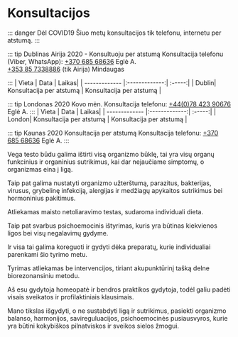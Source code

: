 # Konsultacijоs

::: danger Dėl COVID19
Šiuo metų konsultacijos tik telefonu, internetu per atstumą.
:::


::: tip Dublinas Airija 2020 - Konsultuoju per atstumą
Konsultacija telefonu (Viber, WhatsApp): <a href="tel:+37068568636">+370 685 68636</a> Eglė A.
<br>
<a href="tel:+353857338886">+353 85 7338886</a> (tik Airija) Mindaugas

:::
| Vieta | Data | Laikas|
| ------------- |:-------------:| :-----:|
| Dublin| Konsultacija per atstumą | Konsultacija per atstumą |

::: tip Londonas 2020 Kovo mėn.
Konsultacija telefonu: <a href="tel:+447842390676">+44(0)78 423 90676</a> Eglė A.
:::
| Vieta | Data | Laikas|
| ------------- |:-------------:| :-----:|
| London| Konsultacija per atstumą | Konsultacija per atstumą |

::: tip Kaunas 2020 Konsultacija per atstumą
Konsultacija telefonu: <a href="tel:+37068568636">+370 685 68636</a> Eglė A.
:::

Vega testo būdu galima ištirti visą organizmo būklę, tai yra visų organų funkcinius ir organinius sutrikimus, kai dar nejaučiame simptomų, o organizmas eina į ligą.

Taip pat galima nustatyti organizmo užterštumą, parazitus, bakterijas, virusus, grybelinę infekciją, alergijas ir medžiagų apykaitos sutrikimus bei hormoninius pakitimus.

Atliekamas maisto netoliaravimo testas, sudaroma individuali dieta.

Taip pat svarbus psichoemocinis ištyrimas, kuris yra būtinas kiekvienos ligos bei visų negalavimų gydyme.

Ir visa tai galima koreguoti ir gydyti dėka preparatų, kurie individualiai parenkami šio tyrimo metu.

Tyrimas atliekamas be intervencijos, tiriant akupunktūrinį tašką delne biorezonansiniu metodu.

Aš esu gydytoja homeopatė ir bendros praktikos gydytoja, todėl galiu padėti visais sveikatos ir profilaktiniais klausimais.

Mano tikslas išgydyti, o ne sustabdyti ligą ir sutrikimus, pasiekti organizmo balanso, harmonijos, savireguluacijos, psichoemocinės pusiausvyros, kurie yra būtini kokybiškos pilnatviskos ir sveikos sielos žmogui.
